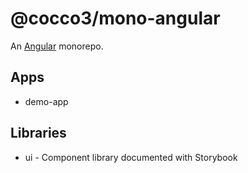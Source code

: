 # @cocco3/mono-angular

An [Angular](./ANGULAR.md) monorepo.

## Apps

- demo-app

## Libraries

- ui - Component library documented with Storybook

